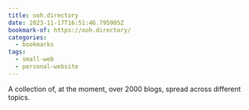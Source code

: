 ```yaml
---
title: ooh.directory
date: 2023-11-17T16:51:46.795905Z
bookmark-of: https://ooh.directory/
categories:
  - bookmarks
tags:
  - small-web
  - personal-website
---
```


A collection of, at the moment, over 2000 blogs, spread across different topics.

